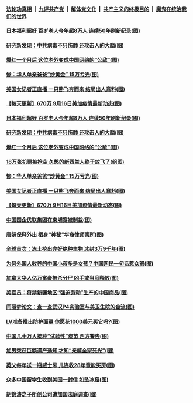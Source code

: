 ####  [法轮功真相](../../../../basic/blob/master/README.md?t=09171331) &nbsp;|&nbsp; [九评共产党](../../../../9ping.md/blob/master/README.md?t=09171331) &nbsp;|&nbsp; [解体党文化](../../../../jtdwh.md/blob/master/README.md?t=09171331)  &nbsp;|&nbsp; [共产主义的终极目的](../../../../gczydzjmd.md/blob/master/README.md?t=09171331) &nbsp;|&nbsp; [魔鬼在统治我们的世界](../../../../mgztzwmdsj.md/blob/master/README.md?t=09171331) 

#### [日本福利超好 百岁老人今年超8万人 连续50年刷新纪录(图)](../pages/p3/946388.md?t=09171331) 

#### [研究新发现：中共病毒不只伤肺 还攻击人的大脑(图)](../pages/p3/946258.md?t=09171331) 

#### [爆红一个月后 这位老外变成中国网络的“公敌”(图)](../pages/p3/946346.md?t=09171331) 

#### [惨：华人单亲爸爸“炒黄金” 15万亏光(图)](../pages/p3/946336.md?t=09171331) 

#### [美国女记者正直播 一只熊飞奔而来 结局出人意料(图)](../pages/p3/946328.md?t=09171331) 

#### [【每天更新】670万 9月16日美加疫情最新动态(图)](../pages/p3/944892.md?t=09171331) 

#### [日本福利超好 百岁老人今年超8万人 连续50年刷新纪录(图)](../pages/p3/946388.md?t=09171331) 

#### [研究新发现：中共病毒不只伤肺 还攻击人的大脑(图)](../pages/p3/946258.md?t=09171331) 

#### [爆红一个月后 这位老外变成中国网络的“公敌”(图)](../pages/p3/946346.md?t=09171331) 

#### [18万张机票被抢空 久憋的新西兰人终于放飞了(组图)](../pages/p3/946348.md?t=09171331) 

#### [惨：华人单亲爸爸“炒黄金” 15万亏光(图)](../pages/p3/946336.md?t=09171331) 

#### [美国女记者正直播 一只熊飞奔而来 结局出人意料(图)](../pages/p3/946328.md?t=09171331) 

#### [【每天更新】670万 9月16日美加疫情最新动态(图)](../pages/p3/944892.md?t=09171331) 

#### [中国国企优联集团在柬埔寨被制裁(图)](../pages/p3/946266.md?t=09171331) 

#### [唐娟保释外出 栖身“神秘”华裔律师寓所(图)](../pages/p3/946239.md?t=09171331) 

#### [全球首次：冻土挖出完好绝种生物 冰封3万9千年(图)](../pages/p3/946244.md?t=09171331) 

#### [为何外国人收养的中国小孩多是女孩？中国网民一句话惹众怒(图)](../pages/p3/946236.md?t=09171331) 

#### [加拿大华人亿万富豪被杀分尸 凶手或当庭释放(图)](../pages/p3/946225.md?t=09171331) 

#### [美官员：将禁新疆地区“强迫劳动”生产的中国商品(图)](../pages/p3/946160.md?t=09171331) 

#### [闫丽梦论文：查一查武汉P4实验室与美卫生院的金流(图)](../pages/p3/946148.md?t=09171331) 

#### [LV准备推出防护面罩 你愿花1000美元买它吗?(图)](../pages/p3/946140.md?t=09171331) 

#### [中国几十万人接种“试验性”疫苗 西方警告(图)](../pages/p3/946136.md?t=09171331) 

#### [加男突获巨额遗产通知 才知“亲戚全家死光”(图)](../pages/p3/946134.md?t=09171331) 

#### [英父每年送一瓶威士忌 儿连收28年竟能买房(图)](../pages/p3/946090.md?t=09171331) 

#### [众多中国留学生收到美国一封信 如坠冰窟(图)](../pages/p3/946084.md?t=09171331) 

#### [胡锦涛之子所创公司遭加国法庭调查(图)](../pages/p3/946079.md?t=09171331) 


